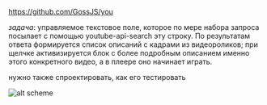 <script src="./dist/bundle.js"></script>

https://github.com/GossJS/you


*задача*: управляемое текстовое поле, которое по мере набора запроса посылает с помощью youtube-api-search эту строку. По результатам ответа формируется список описаний с кадрами из видеороликов; при щелчке активизируется блок с более подробным описанием именно этого конкретного видео, а в плеере оно начинает играть.

нужно также спроектировать, как его тестировать

![alt scheme](sketch.png "Должно выглядеть примерно так")




